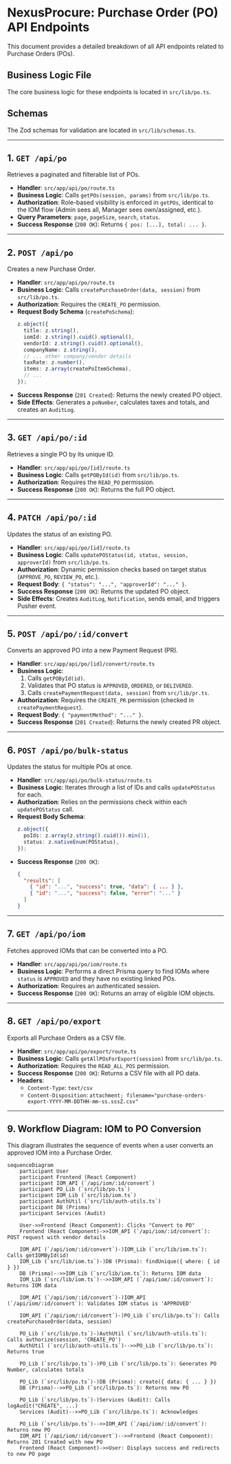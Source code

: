 # NexusProcure: Purchase Order (PO) API Endpoints

This document provides a detailed breakdown of all API endpoints related to Purchase Orders (POs).

## Business Logic File
The core business logic for these endpoints is located in `src/lib/po.ts`.

## Schemas
The Zod schemas for validation are located in `src/lib/schemas.ts`.

---

## 1. `GET /api/po`

Retrieves a paginated and filterable list of POs.

*   **Handler**: `src/app/api/po/route.ts`
*   **Business Logic**: Calls `getPOs(session, params)` from `src/lib/po.ts`.
*   **Authorization**: Role-based visibility is enforced in `getPOs`, identical to the IOM flow (Admin sees all, Manager sees own/assigned, etc.).
*   **Query Parameters**: `page`, `pageSize`, `search`, `status`.
*   **Success Response** (`200 OK`): Returns `{ pos: [...], total: ... }`.

---

## 2. `POST /api/po`

Creates a new Purchase Order.

*   **Handler**: `src/app/api/po/route.ts`
*   **Business Logic**: Calls `createPurchaseOrder(data, session)` from `src/lib/po.ts`.
*   **Authorization**: Requires the `CREATE_PO` permission.
*   **Request Body Schema** (`createPoSchema`):
    ```typescript
    z.object({
      title: z.string(),
      iomId: z.string().cuid().optional(),
      vendorId: z.string().cuid().optional(),
      companyName: z.string(),
      // ... other company/vendor details
      taxRate: z.number(),
      items: z.array(createPoItemSchema),
      // ...
    });
    ```
*   **Success Response** (`201 Created`): Returns the newly created PO object.
*   **Side Effects**: Generates a `poNumber`, calculates taxes and totals, and creates an `AuditLog`.

---

## 3. `GET /api/po/:id`

Retrieves a single PO by its unique ID.

*   **Handler**: `src/app/api/po/[id]/route.ts`
*   **Business Logic**: Calls `getPOById(id)` from `src/lib/po.ts`.
*   **Authorization**: Requires the `READ_PO` permission.
*   **Success Response** (`200 OK`): Returns the full PO object.

---

## 4. `PATCH /api/po/:id`

Updates the status of an existing PO.

*   **Handler**: `src/app/api/po/[id]/route.ts`
*   **Business Logic**: Calls `updatePOStatus(id, status, session, approverId)` from `src/lib/po.ts`.
*   **Authorization**: Dynamic permission checks based on target status (`APPROVE_PO`, `REVIEW_PO`, etc.).
*   **Request Body**: `{ "status": "...", "approverId": "..." }`.
*   **Success Response** (`200 OK`): Returns the updated PO object.
*   **Side Effects**: Creates `AuditLog`, `Notification`, sends email, and triggers Pusher event.

---

## 5. `POST /api/po/:id/convert`

Converts an approved PO into a new Payment Request (PR).

*   **Handler**: `src/app/api/po/[id]/convert/route.ts`
*   **Business Logic**:
    1.  Calls `getPOById(id)`.
    2.  Validates that PO status is `APPROVED`, `ORDERED`, or `DELIVERED`.
    3.  Calls `createPaymentRequest(data, session)` from `src/lib/pr.ts`.
*   **Authorization**: Requires the `CREATE_PR` permission (checked in `createPaymentRequest`).
*   **Request Body**: `{ "paymentMethod": "..." }`.
*   **Success Response** (`201 Created`): Returns the newly created PR object.

---

## 6. `POST /api/po/bulk-status`

Updates the status for multiple POs at once.

*   **Handler**: `src/app/api/po/bulk-status/route.ts`
*   **Business Logic**: Iterates through a list of IDs and calls `updatePOStatus` for each.
*   **Authorization**: Relies on the permissions check within each `updatePOStatus` call.
*   **Request Body Schema**:
    ```typescript
    z.object({
      poIds: z.array(z.string().cuid()).min(1),
      status: z.nativeEnum(POStatus),
    });
    ```
*   **Success Response** (`200 OK`):
    ```json
    {
      "results": [
        { "id": "...", "success": true, "data": { ... } },
        { "id": "...", "success": false, "error": "..." }
      ]
    }
    ```

---

## 7. `GET /api/po/iom`

Fetches approved IOMs that can be converted into a PO.

*   **Handler**: `src/app/api/po/iom/route.ts`
*   **Business Logic**: Performs a direct Prisma query to find IOMs where `status` is `APPROVED` and they have no existing linked POs.
*   **Authorization**: Requires an authenticated session.
*   **Success Response** (`200 OK`): Returns an array of eligible IOM objects.

---

## 8. `GET /api/po/export`

Exports all Purchase Orders as a CSV file.

*   **Handler**: `src/app/api/po/export/route.ts`
*   **Business Logic**: Calls `getAllPOsForExport(session)` from `src/lib/po.ts`.
*   **Authorization**: Requires the `READ_ALL_POS` permission.
*   **Success Response** (`200 OK`): Returns a CSV file with all PO data.
*   **Headers**:
    *   `Content-Type`: `text/csv`
    *   `Content-Disposition`: `attachment; filename="purchase-orders-export-YYYY-MM-DDTHH-mm-ss.sssZ.csv"`

---

## 9. Workflow Diagram: IOM to PO Conversion

This diagram illustrates the sequence of events when a user converts an approved IOM into a Purchase Order.

```mermaid
sequenceDiagram
    participant User
    participant Frontend (React Component)
    participant IOM_API (`/api/iom/:id/convert`)
    participant PO_Lib (`src/lib/po.ts`)
    participant IOM_Lib (`src/lib/iom.ts`)
    participant AuthUtil (`src/lib/auth-utils.ts`)
    participant DB (Prisma)
    participant Services (Audit)

    User->>Frontend (React Component): Clicks "Convert to PO"
    Frontend (React Component)->>IOM_API (`/api/iom/:id/convert`): POST request with vendor details

    IOM_API (`/api/iom/:id/convert`)-)IOM_Lib (`src/lib/iom.ts`): Calls getIOMById(id)
    IOM_Lib (`src/lib/iom.ts`)-)DB (Prisma): findUnique({ where: { id } })
    DB (Prisma)-->>IOM_Lib (`src/lib/iom.ts`): Returns IOM data
    IOM_Lib (`src/lib/iom.ts`)-->>IOM_API (`/api/iom/:id/convert`): Returns IOM data

    IOM_API (`/api/iom/:id/convert`)-)IOM_API (`/api/iom/:id/convert`): Validates IOM status is 'APPROVED'

    IOM_API (`/api/iom/:id/convert`)-)PO_Lib (`src/lib/po.ts`): Calls createPurchaseOrder(data, session)

    PO_Lib (`src/lib/po.ts`)-)AuthUtil (`src/lib/auth-utils.ts`): Calls authorize(session, 'CREATE_PO')
    AuthUtil (`src/lib/auth-utils.ts`)-->>PO_Lib (`src/lib/po.ts`): Returns true

    PO_Lib (`src/lib/po.ts`)-)PO_Lib (`src/lib/po.ts`): Generates PO Number, calculates totals

    PO_Lib (`src/lib/po.ts`)-)DB (Prisma): create({ data: { ... } })
    DB (Prisma)-->>PO_Lib (`src/lib/po.ts`): Returns new PO

    PO_Lib (`src/lib/po.ts`)-)Services (Audit): Calls logAudit("CREATE", ...)
    Services (Audit)-->>PO_Lib (`src/lib/po.ts`): Acknowledges

    PO_Lib (`src/lib/po.ts`)-->>IOM_API (`/api/iom/:id/convert`): Returns new PO
    IOM_API (`/api/iom/:id/convert`)-->>Frontend (React Component): Returns 201 Created with new PO
    Frontend (React Component)->>User: Displays success and redirects to new PO page
```

